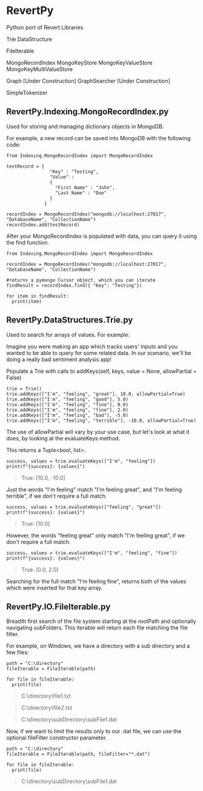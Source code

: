 # RevertPy

Python port of Revert Libraries

Trie DataStructure

FileIterable

MongoRecordIndex
MongoKeyStore 
MongoKeyValueStore
MongoKeyMultiValueStore

Graph [Under Construction]
GraphSearcher [Under Construction]

SimpleTokenizer

## RevertPy.Indexing.MongoRecordIndex.py

Used for storing and managing dictionary objects in MongoDB.

For example, a new record can be saved into MongoDB with the following code:
```
from Indexing.MongoRecordIndex import MongoRecordIndex

testRecord = {
                "Key" : "Testing",
                "Value" : 
                { 
                  "First Name" : "John", 
                  "Last Name" : "Doe" 
                } 
              }

recordIndex = MongoRecordIndex("mongodb://localhost:27017", "DatabaseName", "CollectionName")
recordIndex.add(testRecord)
```

After your MongoRecordIndex is populated with data, you can query it using the find function.
```
from Indexing.MongoRecordIndex import MongoRecordIndex

recordIndex = MongoRecordIndex("mongodb://localhost:27017", "DatabaseName", "CollectionName")

#returns a pymongo Cursor object, which you can iterate
findResult = recordIndex.find({ "Key": "Testing"})

for item in findResult:
  print(item)
```






## RevertPy.DataStructures.Trie.py

Used to search for arrays of values.  For example:

Imagine you were making an app which tracks users' inputs and you wanted to be able to query for some related data.
In our scenario, we'll be doing a really bad sentiment analysis app!

Populate a Trie with calls to addKeys(self, keys, value = None, allowPartial = False)

```
trie = Trie()
trie.addKeys(["I'm", "feeling", "great"], 10.0, allowPartial=True)
trie.addKeys(["I'm", "feeling", "good"], 5.0)
trie.addKeys(["I'm", "feeling", "fine"], 0.0)
trie.addKeys(["I'm", "feeling", "fine"], 2.0)
trie.addKeys(["I'm", "feeling", "bad"], -5.0)
trie.addKeys(["I'm", "feeling", "terrible"], -10.0, allowPartial=True)
```

The use of allowPartial will vary by your use case, but let's look at what it does, by looking at the evaluateKeys method.

This returns a Tuple<bool, list<object>>.

```
success, values = trie.evaluateKeys(["I'm", "feeling"])
print(f"{success}: {values}")
```
> True: [10.0, -10.0]

Just the words "I'm feeling" match "I'm feeling great", and "I'm feeling terrible", if we don't require a full match. 

```
success, values = trie.evaluateKeys(["feeling", "great"])
print(f"{success}: {values}")
```
> True: [10.0]

However, the words "feeling great" only match "I'm feeling great", if we don't require a full match.

```
success, values = trie.evaluateKeys(["I'm", "feeling", "fine"])
print(f"{success}: {values}")
```
> True: [0.0, 2.0]

Searching for the full match "I'm feeling fine", returns both of the values which were inserted for that key array.

## RevertPy.IO.FileIterable.py

Breadth first search of the file system starting at the rootPath and optionally navigating subFolders.
This iterable will return each file matching the file filter.

For example, on Windows, we have a directory with a sub directory and a few files:

```
path = "C:\directory"
fileIterable = FileIterable(path)

for file in fileIterable:
  print(file)
```

> C:\directory\file1.txt

> C:\directory\file2.txt

> C:\directory\subDirectory\subFile1.dat

Now, if we want to limit the results only to our .dat file, we can use the optional fileFilter constructor parameter.

```
path = "C:\directory"
fileIterable = FileIterable(path, fileFilter="*.dat")

for file in fileIterable:
  print(file)
```

> C:\directory\subDirectory\subFile1.dat


